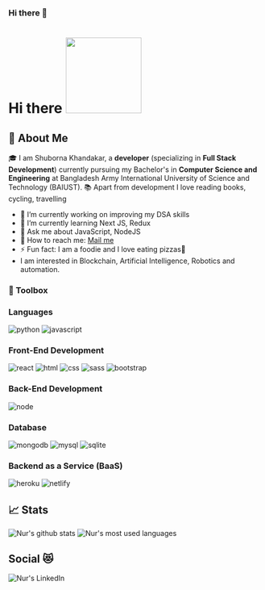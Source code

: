  ### Hi there 👋
<!--
**IMPrimph/IMPrimph** is a ✨ _special_ ✨ repository because its `README.md` (this file) appears on your GitHub profile.
Here are some ideas to get you started:
- 🔭 I’m currently working on ...
- 🌱 I’m currently learning ...
- 👯 I’m looking to collaborate on ...
- 🤔 I’m looking for help with ...
- 💬 Ask me about ...
- 📫 How to reach me: ...
- 😄 Pronouns: ...
- ⚡ Fun fact: ...
-->
# Hi there <img src="https://media.giphy.com/media/Wj7lNjMNDxSmc/giphy.gif" width="150px">
## 🚀 About Me
🎓 I am Shuborna Khandakar, a **developer** (specializing in **Full Stack Development**) currently pursuing my Bachelor's in **Computer Science and Engineering** at Bangladesh Army International University of Science and Technology (BAIUST).
📚 Apart from development I love reading books, cycling, travelling
- 🔭 I’m currently working on improving my DSA skills
- 🌱 I’m currently learning Next JS, Redux
- 💬 Ask me about JavaScript, NodeJS
- 📮 How to reach me: <a href="mailto:nur.khandakar0@gmail.com">Mail me</a>
- ⚡ Fun fact: I am a foodie and I love eating pizzas🍕
- I am interested in Blockchain, Artificial Intelligence, Robotics and automation.
### 🧰 Toolbox
### Languages
![python](https://img.shields.io/badge/Python-3776AB?style=for-the-badge&logo=python&logoColor=white)
![javascript](https://img.shields.io/badge/JavaScript-323330?style=for-the-badge&logo=javascript&logoColor=F7DF1E)
### Front-End Development
![react](https://img.shields.io/badge/React-20232A?style=for-the-badge&logo=react&logoColor=61DAFB)
![html](https://img.shields.io/badge/HTML5-E34F26?style=for-the-badge&logo=html5&logoColor=white)
![css](https://img.shields.io/badge/CSS3-1572B6?style=for-the-badge&logo=css3&logoColor=white)
![sass](https://img.shields.io/badge/SASS-CC6699?style=for-the-badge&logo=sass&logoColor=white)
![bootstrap](https://img.shields.io/badge/Bootstrap-563D7C?style=for-the-badge&logo=bootstrap&logoColor=white)
### Back-End Development
![node](https://img.shields.io/badge/Node.js-339933?style=for-the-badge&logo=node.js&logoColor=white)
### Database
![mongodb](https://img.shields.io/badge/MongoDB-47A248?style=for-the-badge&logo=mongodb&logoColor=white)
![mysql](https://img.shields.io/badge/MySQL-00000F?style=for-the-badge&logo=mysql&logoColor=white)
![sqlite](https://img.shields.io/badge/SQLite-07405E?style=for-the-badge&logo=sqlite&logoColor=white)
### Backend as a Service (BaaS)
![heroku](https://img.shields.io/badge/Heroku-430098?style=for-the-badge&logo=heroku&logoColor=white)
![netlify](https://img.shields.io/badge/Netlify-00C7B7?style=for-the-badge&logo=netlify&logoColor=white)
## 📈 Stats
![Nur's github stats](https://github-readme-stats.vercel.app/api?username=imprimph&show_icons=true&theme=onedark) 
![Nur's most used languages](https://github-readme-stats.vercel.app/api/top-langs/?username=imprimph&layout=compact)
## Social 😻
<a href="https://www.linkedin.com/in/nurkhandakar/">
  <img align="left" alt="Nur's LinkedIn" src="https://img.icons8.com/doodle/50/000000/linkedin--v2.png"/>
</a>
